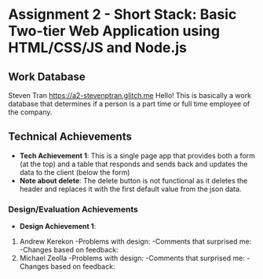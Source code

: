Assignment 2 - Short Stack: Basic Two-tier Web Application using HTML/CSS/JS and Node.js  
===

## Work Database
Steven Tran https://a2-stevenptran.glitch.me
Hello! This is basically a work database that determines if a person is a part time or full time employee of the company.

## Technical Achievements
- **Tech Achievement 1**: This is a single page app that provides both a form (at the top) and a table that responds and sends back and updates the data to the client (below the form)
- **Note about delete**: The delete button is not functional as it deletes the header and replaces it with the first default value from the json data.

### Design/Evaluation Achievements
- **Design Achievement 1**: 
1. Andrew Kerekon
    -Problems with design:
    -Comments that surprised me:
    -Changes based on feedback:
2. Michael Zeolla
    -Problems with design:
    -Comments that surprised me:
    -Changes based on feedback:
